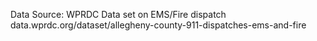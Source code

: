 
Data Source: WPRDC Data set on EMS/Fire dispatch
data.wprdc.org/dataset/allegheny-county-911-dispatches-ems-and-fire
